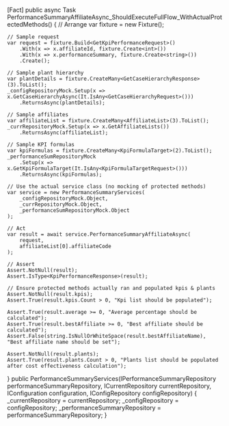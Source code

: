 [Fact]
public async Task PerformanceSummaryAffiliateAsync_ShouldExecuteFullFlow_WithActualProtectedMethods()
{
    // Arrange
    var fixture = new Fixture();

    // Sample request
    var request = fixture.Build<GetKpiPerformanceRequest>()
        .With(x => x.affiliateId, fixture.Create<int>())
        .With(x => x.performanceSummary, fixture.Create<string>())
        .Create();

    // Sample plant hierarchy
    var plantDetails = fixture.CreateMany<GetCaseHierarchyResponse>(3).ToList();
    _configRepositoryMock.Setup(x => x.GetCaseHierarchyAsync(It.IsAny<GetCaseHierarchyRequest>()))
        .ReturnsAsync(plantDetails);

    // Sample affiliates
    var affiliateList = fixture.CreateMany<AffiliateList>(3).ToList();
    _currRepositoryMock.Setup(x => x.GetAffiliateLists())
        .ReturnsAsync(affiliateList);

    // Sample KPI formulas
    var kpiFormulas = fixture.CreateMany<KpiFormulaTarget>(2).ToList();
    _performanceSumRepositoryMock
        .Setup(x => x.GetKpiFormulaTarget(It.IsAny<KpiFormulaTargetRequest>()))
        .ReturnsAsync(kpiFormulas);

    // Use the actual service class (no mocking of protected methods)
    var service = new PerformanceSummaryServices(
        _configRepositoryMock.Object,
        _currRepositoryMock.Object,
        _performanceSumRepositoryMock.Object
    );

    // Act
    var result = await service.PerformanceSummaryAffiliateAsync(
        request,
        affiliateList[0].affiliateCode
    );

    // Assert
    Assert.NotNull(result);
    Assert.IsType<KpiPerformanceResponse>(result);

    // Ensure protected methods actually ran and populated kpis & plants
    Assert.NotNull(result.kpis);
    Assert.True(result.kpis.Count > 0, "Kpi list should be populated");

    Assert.True(result.average >= 0, "Average percentage should be calculated");
    Assert.True(result.bestAffiliate >= 0, "Best affiliate should be calculated");
    Assert.False(string.IsNullOrWhiteSpace(result.bestAffiliateName), "Best affiliate name should be set");

    Assert.NotNull(result.plants);
    Assert.True(result.plants.Count > 0, "Plants list should be populated after cost effectiveness calculation");
}
 public PerformanceSummaryServices(IPerformanceSummaryRepository performanceSummaryRepository, ICurrentRepository currentRepository, IConfiguration configuration, IConfigRepository configRepository)
 {
     _currentRepository = currentRepository;
     _configRepository = configRepository;
     _performanceSummaryRepository = performanceSummaryRepository;
 }
